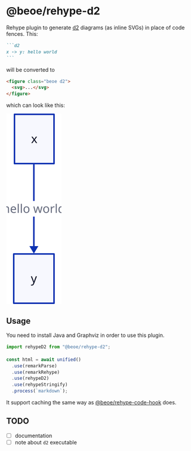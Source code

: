 # @beoe/rehype-d2

Rehype plugin to generate [d2](https://d2lang.com) diagrams (as inline SVGs) in place of code fences. This:

````md
```d2
x -> y: hello world
```
````

will be converted to

```html
<figure class="beoe d2">
  <svg>...</svg>
</figure>
```

which can look like this:

<img width="" height="" src="./example.svg" alt="example of how generated diagram looks">

## Usage

You need to install Java and Graphviz in order to use this plugin.

```js
import rehypeD2 from "@beoe/rehype-d2";

const html = await unified()
  .use(remarkParse)
  .use(remarkRehype)
  .use(rehypeD2)
  .use(rehypeStringify)
  .process(`markdown`);
```

It support caching the same way as [@beoe/rehype-code-hook](/packages/rehype-code-hook/) does.

## TODO

- [ ] documentation
- [ ] note about `d2` executable
